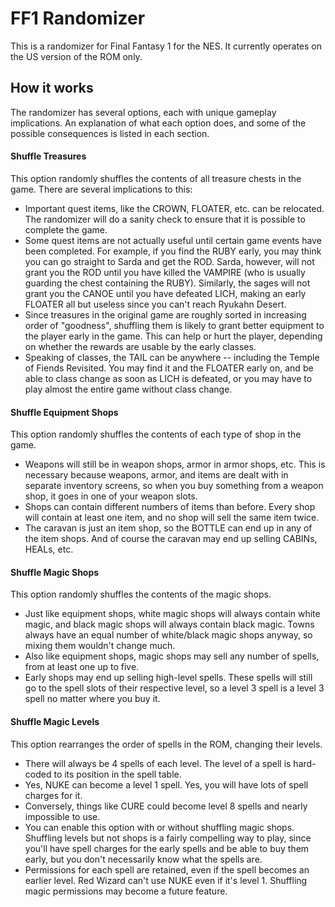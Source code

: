 # FF1 Randomizer

This is a randomizer for Final Fantasy 1 for the NES.  It currently operates on the US version of the ROM only.

## How it works

The randomizer has several options, each with unique gameplay implications.  An explanation of what each option does, and some of the possible consequences is listed in each section.

#### Shuffle Treasures  
This option randomly shuffles the contents of all treasure chests in the game.  There are several implications to this:
* Important quest items, like the CROWN, FLOATER, etc. can be relocated.  The randomizer will do a sanity check to ensure that it is possible to complete the game.
* Some quest items are not actually useful until certain game events have been completed.  For example, if you find the RUBY early, you may think you can go straight to Sarda and get the ROD.  Sarda, however, will not grant you the ROD until you have killed the VAMPIRE (who is usually guarding the chest containing the RUBY).  Similarly, the sages will not grant you the CANOE until you have defeated LICH, making an early FLOATER all but useless since you can't reach Ryukahn Desert.
* Since treasures in the original game are roughly sorted in increasing order of "goodness", shuffling them is likely to grant better equipment to the player early in the game.  This can help or hurt the player, depending on whether the rewards are usable by the early classes.
* Speaking of classes, the TAIL can be anywhere -- including the Temple of Fiends Revisited.  You may find it and the FLOATER early on, and be able to class change as soon as LICH is defeated, or you may have to play almost the entire game without class change.

#### Shuffle Equipment Shops
This option randomly shuffles the contents of each type of shop in the game.
* Weapons will still be in weapon shops, armor in armor shops, etc.  This is necessary because weapons, armor, and items are dealt with in separate inventory screens, so when you buy something from a weapon shop, it goes in one of your weapon slots.
* Shops can contain different numbers of items than before.  Every shop will contain at least one item, and no shop will sell the same item twice.
* The caravan is just an item shop, so the BOTTLE can end up in any of the item shops.  And of course the caravan may end up selling CABINs, HEALs, etc.

#### Shuffle Magic Shops
This option randomly shuffles the contents of the magic shops.
* Just like equipment shops, white magic shops will always contain white magic, and black magic shops will always contain black magic.  Towns always have an equal number of white/black magic shops anyway, so mixing them wouldn't change much.
* Also like equipment shops, magic shops may sell any number of spells, from at least one up to five.
* Early shops may end up selling high-level spells.  These spells will still go to the spell slots of their respective level, so a level 3 spell is a level 3 spell no matter where you buy it.

#### Shuffle Magic Levels
This option rearranges the order of spells in the ROM, changing their levels.
* There will always be 4 spells of each level.  The level of a spell is hard-coded to its position in the spell table.
* Yes, NUKE can become a level 1 spell.  Yes, you will have lots of spell charges for it.
* Conversely, things like CURE could become level 8 spells and nearly impossible to use.
* You can enable this option with or without shuffling magic shops.  Shuffling levels but not shops is a fairly compelling way to play, since you'll have spell charges for the early spells and be able to buy them early, but you don't necessarily know what the spells are.
* Permissions for each spell are retained, even if the spell becomes an earlier level.  Red Wizard can't use NUKE even if it's level 1.  Shuffling magic permissions may become a future feature.

